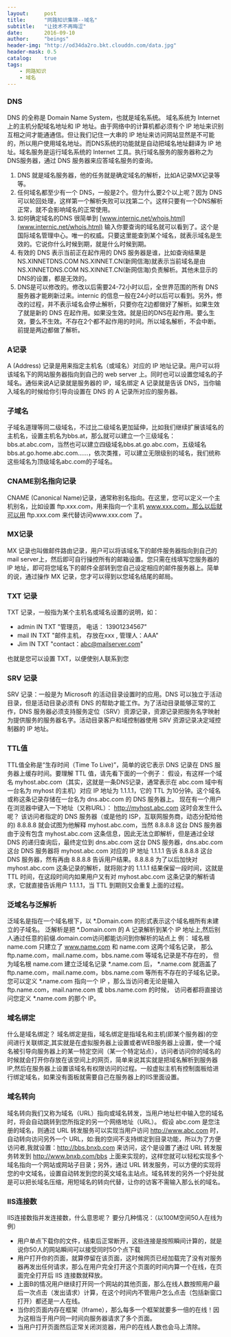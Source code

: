```yaml
---
layout:     post
title:      "网路知识集锦--域名"
subtitle:   "让技术不再晦涩"
date:       2016-09-10
author:     "beings"
header-img: "http://od34da2ro.bkt.clouddn.com/data.jpg"
header-mask: 0.5
catalog:    true
tags:
    - 网路知识
    - 域名
---
```


### DNS
DNS 的全称是 Domain Name System，也就是域名系统。
域名系统为 Internet 上的主机分配域名地址和 IP 地址。由于网络中的计算机都必须有个 IP 地址来识别互相之间才能通通信。但让我们记住一大串的 IP 地址来访问网站显然是不可能的，所以用户使用域名地址。而DNS系统的功能就是自动把域名地址翻译为 IP 地址。域名服务是运行域名系统的 Internet 工具。执行域名服务的服务器称之为DNS服务器，通过 DNS 服务器来应答域名服务的查询。

1. DNS 就是域名服务器，他的任务就是确定域名的解析，比如A记录MX记录等等。
2. 任何域名都至少有一个 DNS，一般是2个。但为什么要2个以上呢？因为 DNS 可以轮回处理，这样第一个解析失败可以找第二个。这样只要有一个DNS解析正常，就不会影响域名的正常使用。 
3. 如何确定域名的DNS 
很简单到 [www.internic.net/whois.html](www.internic.net/whois.html) 输入你要查询的域名就可以看到了。这个是国际域名管理中心。唯一的权威。只要这里能查到某个域名，就表示域名是生效的。它说你什么时候到期，就是什么时候到期。 
4. 有效的 DNS 表示当前正在起作用的 DNS 服务器是谁，比如查询结果是 NS.XINNETDNS.COM NS.XINNET.CN(新网信海)就表示当前域名是由 NS.XINNETDNS.COM NS.XINNET.CN(新网信海)负责解析。其他未显示的DNS的设置，都是无效的。 
5. DNS是可以修改的。修改以后需要24-72小时以后，全世界范围的所有 DNS 服务器才能刷新过来。internic 的信息一般在24小时以后可以看到。另外，修改的过程，并不表示域名会停止解析，只要你在2边都做好了解析。如果生效了就是新的 DNS 在起作用。如果没生效。就是旧的DNS在起作用。要么生效，要么不生效。不存在2个都不起作用的时间。所以域名解析，不会中断。前提是两边都做了解析。

### A记录
A (Address) 记录是用来指定主机名（或域名）对应的 IP 地址记录。用户可以将该域名下的网站服务器指向到自己的 web server 上。同时也可以设置您域名的子域名。通俗来说A记录就是服务器的 IP，域名绑定 A 记录就是告诉 DNS，当你输入域名的时候给你引导向设置在 DNS 的 A 记录所对应的服务器。

### 子域名
子域名道理等同二级域名，不过比二级域名更加延伸，比如我们继续扩展该域名的主机名，设置主机名为bbs.at，那么就可以建立一个三级域名：bbs.at.abc.com，当然也可以建立四级域名bbs.at.go.abc.com，五级域名bbs.at.go.home.abc.com……，依次类推，可以建立无限级别的域名，我们统称这些域名为顶级域名abc.com的子域名。

### CNAME别名指向记录
CNAME (Canonical Name)记录，通常称别名指向。在这里，您可以定义一个主机别名，比如设置 ftp.xxx.com，用来指向一个主机 www.xxx.com，那么以后就可以用 ftp.xxx.com 来代替访问www.xxx.com 了。

### MX记录
MX 记录也叫做邮件路由记录，用户可以将该域名下的邮件服务器指向到自己的 mail server上，然后即可自行操控所有的邮箱设置。您只需在线填写您服务器的 IP 地址，即可将您域名下的邮件全部转到您自己设定相应的邮件服务器上。简单的说，通过操作 MX 记录，您才可以得到以您域名结尾的邮局。

### TXT 记录
TXT 记录，一般指为某个主机名或域名设置的说明，如：

- admin IN TXT "管理员， 电话： 13901234567"
- mail IN TXT "邮件主机， 存放在xxx , 管理人：AAA"
- Jim IN TXT "contact：abc@mailserver.com"

也就是您可以设置 TXT，以便使别人联系到您 

### SRV 记录
SRV 记录：一般是为 Microsoft 的活动目录设置时的应用。DNS 可以独立于活动目录，但是活动目录必须有 DNS 的帮助才能工作。为了活动目录能够正常的工作，DNS 服务器必须支持服务定位（SRV）资源记录，资源记录把服务名字映射为提供服务的服务器名字。活动目录客户和域控制器使用 SRV 资源记录决定域控制器的 IP 地址。

### TTL值
TTL值全称是“生存时间（Time To Live)”，简单的说它表示 DNS 记录在 DNS 服务器上缓存时间。要理解 TTL 值，请先看下面的一个例子： 
假设，有这样一个域名 myhost.abc.com（其实，这就是一条DNS记录，通常表示在 abc.com 域中有一台名为 myhost 的主机）对应 IP 地址为 1.1.1.1，它的 TTL 为10分钟。这个域名或称这条记录存储在一台名为 dns.abc.com 的 DNS 服务器上。 
现在有一个用户在浏览器中键入一下地址（又称URL）： http://myhost.abc.com 这时会发生什么呢？ 
该访问者指定的 DNS 服务器（或是他的 ISP，互联网服务商，动态分配给他的) 8.8.8.8 就会试图为他解释 myhost.abc.com，当然 8.8.8.8 这台 DNS 服务器由于没有包含 myhost.abc.com 这条信息，因此无法立即解析，但是通过全球 DNS 的递归查询后，最终定位到 dns.abc.com 这台 DNS 服务器，dns.abc.com 这台 DNS 服务器将 myhost.abc.com 对应的 IP 地址 1.1.1.1 告诉 8.8.8.8 这台 DNS 服务器，然有再由 8.8.8.8 告诉用户结果。8.8.8.8 为了以后加快对 myhost.abc.com 这条记录的解析，就将刚才的 1.1.1.1 结果保留一段时间，这就是 TTL 时间，在这段时间内如果用户又有对 myhost.abc.com 这条记录的解析请求，它就直接告诉用户 1.1.1.1，当 TTL 到期则又会重复上面的过程。

### 泛域名与泛解析
泛域名是指在一个域名根下，以 \*.Domain.com 的形式表示这个域名根所有未建立的子域名。 
泛解析是把 \*.Domain.com 的 A 记录解析到某个 IP 地址上,然后别人通过任意的前缀.domain.com访问都能访问到你解析的站点上
例： 
域名根　name.com 只建立了 www.name.com 和 name.com 这两个域名记录， 
那么 ftp.name.com，mail.name.com，bbs.name.com 等域名记录是不存在的， 
但为域名根 name.com 建立泛域名记录 \*.name.com 后， 
\*.name.com 就涵盖了 ftp.name.com，mail.name.com，bbs.name.com 等所有不存在的子域名记录。 
您可以定义 \*.name.com 指向一个 IP ，那么当访问者无论是输入 ftp.name.com，mail.name.com 或 bbs.name.com 的时候， 
访问者都将直接访问您定义 \*.name.com 的那个 IP。

### 域名绑定
什么是域名绑定？
域名绑定是指，域名绑定是指域名和主机(即某个服务器)的空间进行关联绑定,其实就是在虚拟服务器上设置或者WEB服务器上设置，使一个域名被引导向服务器上的某一特定空间（某一个特定站点），访问者访问你的域名的时候就会打开你存放在该空间上的网页，简单来说其实就是把域名解析到服务器IP,然后在服务器上设置该域名有权限访问的过程。一般虚拟主机有控制面板给进行绑定域名，如果没有面板就需要自己在服务器上的IIS里面设置。

### 域名转向
域名转向我们又称为域名（URL）指向或域名转发，当用户地址栏中输入您的域名时，将会自动跳转到您所指定的另一个网络地址（URL）。 
假设 abc.com 是您注册的域名，则通过 URL 转发服务可以实现当用户访问 http://www.abc.com 时，自动转向访问另外一个 URL，如:我的空间不支持绑定到目录功能，所以为了方便访问者,我就设置：http://bbs.bnxb.com 来访问，这个是设置了通过 URL 转发服务转发到 http://www.bnxb.com/bbs 上面来实现的，这样您就可以轻松实现多个域名指向一个网站或网站子目录；另外，通过 URL 转发服务，可以方便的实现将您的中文域名，设置自动转发到您的英文域名主站点。域名转发的另外一个好处就是可以把长域名压缩，用短域名的转向代替，让你的访客不需输入那么长的域名。 

### IIS连接数
IIS连接数指并发连接数，什么意思呢？
要分几种情况：（以100M空间50人在线为例）

- 用户单点下载你的文件，结束后正常断开，这些连接是按照瞬间计算的，就是说你50人的网站瞬间可以接受同时50个点下载
- 用户打开你的页面，就算停留在该页面，这时候网页已经加载完了没有对服务器再发出任何请求，那么在用户完全打开这个页面的时间内算一个在线，在页面完全打开后 IIS 连接数就释放。
- 上面B的情况用户继续打开同一个网站的其他页面，那么在线人数按照用户最后一次点击（发出请求）计算，在这个时间内不管用户怎么点击（包括新窗口打开）都还是一人在线。
- 当你的页面内存在框架（Iframe），那么每多一个框架就要多一倍的在线！因为这相当于用户同一时间向服务器请求了多个页面。
- 当用户打开页面然后正常关闭浏览器，用户的在线人数也会马上清除。


